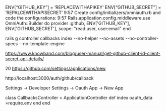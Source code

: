 ENV[“GITHUB_KEY”] = ‘REPLACEWITHAPIKEY’
ENV[“GITHUB_SECRET”] = ‘REPALCEWITHAPISECRET’
9:57
Create config/initializers/omniauth.rb and code the configurations:
9:57
Rails.application.config.middleware.use OmniAuth::Builder do
    provider :github, ENV['GITHUB_KEY'], ENV['GITHUB_SECRET'], scope: "read:user, user:email"
end

rails g controller callbacks index --no-helper --no-assets --no-controller-specs --no-template-engine


https://www.knowband.com/blog/user-manual/get-github-client-id-client-secret-api-details/

20
https://github.com/settings/applications/new


http://localhost:3000/auth/github/callback

Settings -> Developer Settings -> Oauth App -> New App


class CallbacksController < ApplicationController
  def index
    oauth_data =require.env
  end
end
